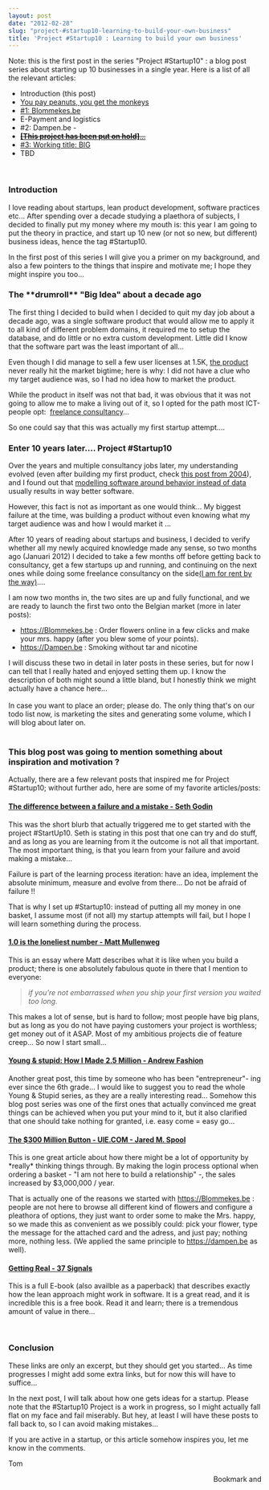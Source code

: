 ```yaml
---
layout: post
date: "2012-02-28"
slug: "project-#startup10-learning-to-build-your-own-business"
title: 'Project #Startup10 : Learning to build your own business'
---
```


<p>Note: this is the first post in the series "Project #Startup10" :&nbsp;a blog post series about starting up 10 businesses in a single year. Here is a list of all the relevant articles:</p>
<ul>
<li>Introduction (this post)</li>
<li><a href="https://www.corebvba.be/blog/post/Project-Startup10-You-pay-peanuts-you-get-the-monkeys.aspx">You pay peanuts, you get the monkeys</a></li>
<li><a href="https://www.corebvba.be/blog/post/Project-Startup10-Blommekesbe.aspx">#1: Blommekes.be</a>&nbsp;</li>
<li>E-Payment and logistics</li>
<li>#2: Dampen.be -</li>
<li><span style="text-decoration: underline;"><span style="text-decoration: line-through;"><strong><a href="https://www.corebvba.be/blog/post/It-is-official-on-the-second-of-May-I-will-join-the-start-up-Paycento.aspx">[This project has been put on hold]</a></strong>...</span></span></li>
<li><a href="https://www.corebvba.be/blog/post/Project-Startup10-Working-title-BIG.aspx">#3: Working title: BIG</a></li>
<li>TBD</li>
</ul>
<p>&nbsp;</p>
<h3>Introduction</h3>
<p>I love reading about startups, lean product development, software practices etc... After spending over a decade studying a plaethora of subjects, I decided to finally put my money where my mouth is: this year I am going to put the theory in practice, and start up 10 new (or not so new, but different) business ideas, hence the tag #Startup10.</p>
<p>In the first post of this series I will give you a primer on my background, and also a few pointers to the things that inspire and motivate me; I hope they might inspire you too...</p>
<h3>The&nbsp;**drumroll** "Big Idea" about a decade ago</h3>
<p>The first thing I decided to build when I decided to quit my day job about a decade ago, was a single software product that would allow me to apply it to all kind of different problem domains, it required me to setup the database, and do little or no&nbsp;extra&nbsp;custom development. Little did I know that the software part was the least important of all...</p>
<p>Even though I did manage to sell a few user licenses at 1.5K, <a href="https://www.corebvba.be/blog/post/Cudi-Core-universal-database-interface.aspx">the product</a> never really hit the market bigtime; here is why: I did not have a clue who my target audience was, so I had no idea how to market the product.</p>
<p>While the product in itself was not that bad, it was obvious that it was not going to allow me to make a living out of it, so I opted for the path most ICT-people opt: &nbsp;<a href="https://www.linkedin.com/in/tomjanssens" target="_blank">freelance consultancy</a>...</p>
<p>So one could say that this was actually my first startup attempt....</p>
<h3>Enter 10 years later.... Project #Startup10</h3>
<p></p>
<p>Over the years and multiple consultancy jobs later, my understanding evolved (even after building my first product, check <a href="https://www.corebvba.be/blog/post/CROAM-objective-analysis.aspx" target="_blank">this post from 2004</a>), and I found out that <a href="https://www.corebvba.be/blog/?tag=/BDD" target="_blank">modelling software around behavior instead of data</a> usually results in way better software.</p>
<p>However, this fact is not as important as one would think... My biggest failure at the time, was building a product without even knowing what my target audience was and how I would market it ...</p>
<p>After 10 years of reading about startups and business, I decided to verify whether all my newly acquired knowledge made any sense, so two months ago (Januari 2012) I decided to take a few months off before getting back to consultancy, get a few startups up and running, and continuing on the next ones while doing some freelance consultancy on the side<a href="https://www.linkedin.com/in/tomjanssens" target="_blank">(I am for rent by the way)</a>....</p>
<p>I am now two months in, the two sites are up and fully functional, and we are ready to launch the first two onto the Belgian market (more in later posts):</p>
<ul>
<li><a href="https://Blommekes.be" target="_blank">https://Blommekes.be</a> : Order flowers online in a few clicks and make your mrs. happy (after you blew some of your points).</li>
<li><a href="https://Dampen.be" target="_blank">https://Dampen.be</a> : Smoking without tar and nicotine</li>
</ul>
<div>I will discuss these two in detail in later posts in these series, but for now I can tell that I really hated and enjoyed setting them up. I know the description of both might sound a little bland, but I honestly think we might actually have a chance here...</div>
<div><br /></div>
<div>In case you want to place an order; please do. The only thing that's on our todo list now, is marketing the sites and generating some volume, which I will blog about later on.</div>
<div><br /></div>
<h3>This blog post was going to mention something about inspiration and motivation ?</h3>
<p>Actually, there are a few relevant posts that inspired me for Project #Startup10; without further ado, here are some of my favorite articles/posts:</p>
<h4><a href="https://sethgodin.typepad.com/seths_blog/2011/12/the-difference-between-a-failure-and-a-mistake.html" target="_blank">The difference between a failure and a mistake - Seth Godin</a></h4>
<p>This was the short blurb that actually triggered me to get started with the project #StartUp10. Seth is stating in this post that one can try and do stuff, and as long as you are learning from it the outcome is not all that important. The most important thing, is that you learn from your failure and avoid making a mistake...</p>
<p>Failure is part of the learning process iteration: have an idea, implement the absolute minimum, measure and evolve from there... Do not be afraid of failure !!</p>
<p>That is why I set up #Startup10: instead of putting all my money in one basket, I assume most (if not all) my startup attempts will fail, but I hope I will learn something during the process.</p>
<h4><a href="https://ma.tt/2010/11/one-point-oh/" target="_blank"><strong>1.0 is the loneliest number - Matt Mullenweg</strong></a></h4>
<p>This is an essay where Matt describes what it is like when you build a product; there is one absolutely fabulous quote in there that I mention to everyone:</p>
<blockquote><em>if you&rsquo;re not embarrassed when you ship your first version you waited too long.</em></blockquote>
<p>This makes a lot of sense, but is hard to follow; most people have big plans, but as long as you do not have paying customers your project is worthless; get money out of it ASAP. Most of my ambitious projects die of feature creep... So now I start small...</p>
<h4><a href="https://www.andrewfashion.com/2009/12/05/how-i-made-2-5-million/" target="_blank">Young &amp; stupid: How I Made 2.5 Million - Andrew Fashion</a></h4>
<p>Another great post, this time by someone who has been "entrepreneur"- ing ever since the 6th grade... I would like to suggest you to read the whole Young &amp; Stupid series, as they are a really interesting read... Somehow this blog post series was one of the first ones that actually convinced me great things can be achieved when you put your mind to it, but it also clarified that one should take nothing for granted, i.e. easy come = easy go...</p>
<h4><a href="https://www.uie.com/articles/three_hund_million_button/" target="_blank">The $300 Million Button - UIE.COM - Jared M. Spool</a></h4>
<p>This is one great article about how there might be a lot of opportunity by *really* thinking things through. By making the login process optional when ordering a basket - "I am not here to build a relationship" -, the sales increased by $3,000,000 / year.</p>
<p>That is actually one of the reasons we started with <a href="https://Blommekes.be" target="_blank">https://Blommekes.be</a> : people are not here to browse all different kind of flowers and configure a pleathora of options, they just want to order some to make the Mrs. happy, so we made this as convenient as we possibly could: pick your flower, type the message for the attached card and the adress, and just pay; nothing more, nothing less. (We applied the same principle to <a href="https://dampen.be" target="_blank">https://dampen.be</a> as well).</p>
<h4><a href="https://gettingreal.37signals.com/" target="_blank">Getting Real - 37 Signals</a></h4>
<p>This is a full E-book (also availble as a paperback) that describes exactly how the lean approach might work in software. It is a great read, and it is incredible this is a free book. Read it and learn; there is a tremendous amount of value in there...</p>
<p>&nbsp;</p>
<h3>Conclusion</h3>
<p>These links are only an excerpt, but they should get you started... As time progresses I might add some extra links, but for now this will have to suffice...</p>
<p>In the next post, I will talk about how one gets ideas for a startup. Please note that the #Startup10 Project is a work in progress, so I might actually fall flat on my face and fail miserably. But hey, at least I will have these posts to fall back to, so I can avoid making mistakes...</p>
<p>If you are active in a startup, or this article somehow inspires you, let me know in the comments.</p>
<p>Tom</p><div style="text-align:right"><a class="addthis_button" href="https://www.addthis.com/bookmark.php?v=250&amp;pub=xa-4aec37702e3161d4"><img src="https://s7.addthis.com/static/btn/v2/lg-share-en.gif" width="125" height="16" alt="Bookmark and Share" style="border:0"/></a><script type="text/javascript" src="https://s7.addthis.com/js/250/addthis_widget.js#pub=xa-4aec37702e3161d4"></script></div>

